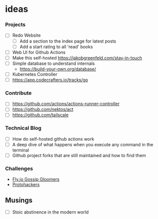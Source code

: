 # ideas

### Projects

- [ ] Redo Website
  - [ ] Add a section to the index page for latest posts
  - [ ] Add a start rating to all 'read' books
- [ ] Web UI for Github Actions
- [ ] Make this self-hosted https://jakobgreenfeld.com/stay-in-touch
- [ ] Simple database to understand internals
    - https://build-your-own.org/database/
- [ ] Kubernetes Controller
- [ ] https://app.codecrafters.io/tracks/go

### Contribute

- [ ] https://github.com/actions/actions-runner-controller
- [ ] https://github.com/nektos/act
- [ ] https://github.com/tailscale

### Technical Blog

- [ ] How do self-hosted github actions work
- [ ] A deep dive of what happens when you execute any command in the terminal
- [ ] Github project forks that are still maintained and how to find them

### Challenges

- [Fly.io Gossip Gloomers](https://fly.io/dist-sys/)
- [Protohackers](https://protohackers.com/)

## Musings

- [ ] Stoic abstinence in the modern world
